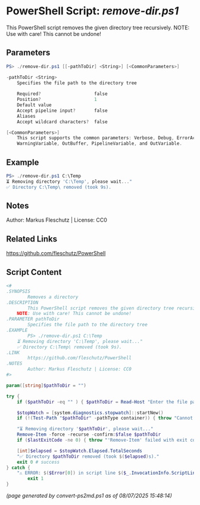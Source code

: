 PowerShell Script: *remove-dir.ps1*
===================================

This PowerShell script removes the given directory tree recursively.
NOTE: Use with care! This cannot be undone!

Parameters
----------
```powershell
PS> ./remove-dir.ps1 [[-pathToDir] <String>] [<CommonParameters>]

-pathToDir <String>
    Specifies the file path to the directory tree
    
    Required?                    false
    Position?                    1
    Default value                
    Accept pipeline input?       false
    Aliases                      
    Accept wildcard characters?  false

[<CommonParameters>]
    This script supports the common parameters: Verbose, Debug, ErrorAction, ErrorVariable, WarningAction, 
    WarningVariable, OutBuffer, PipelineVariable, and OutVariable.
```

Example
-------
```powershell
PS> ./remove-dir.ps1 C:\Temp
⏳ Removing directory 'C:\Temp', please wait..."
✅ Directory C:\Temp\ removed (took 9s).

```

Notes
-----
Author: Markus Fleschutz | License: CC0

Related Links
-------------
https://github.com/fleschutz/PowerShell

Script Content
--------------
```powershell
<#
.SYNOPSIS
        Removes a directory
.DESCRIPTION
        This PowerShell script removes the given directory tree recursively.
	NOTE: Use with care! This cannot be undone!
.PARAMETER pathToDir
        Specifies the file path to the directory tree
.EXAMPLE
        PS> ./remove-dir.ps1 C:\Temp
	⏳ Removing directory 'C:\Temp', please wait..."
	✅ Directory C:\Temp\ removed (took 9s).
.LINK
        https://github.com/fleschutz/PowerShell
.NOTES
        Author: Markus Fleschutz | License: CC0
#>

param([string]$pathToDir = "")

try {
	if ($pathToDir -eq "" ) { $pathToDir = Read-Host "Enter the file path to the obsolete directory" }

	$stopWatch = [system.diagnostics.stopwatch]::startNew()
	if (!(Test-Path "$pathToDir" -pathType container)) { throw "Cannot access directory '$pathToDir'" }

	"⏳ Removing directory '$pathToDir', please wait..."
	Remove-Item -force -recurse -confirm:$false $pathToDir
	if ($lastExitCode -ne 0) { throw "'Remove-Item' failed with exit code $lastExitCode" }

	[int]$elapsed = $stopWatch.Elapsed.TotalSeconds
	"✅ Directory $pathToDir removed (took $($elapsed)s)."
	exit 0 # success
} catch {
	"⚠️ ERROR: $($Error[0]) in script line $($_.InvocationInfo.ScriptLineNumber)."
        exit 1
}
```

*(page generated by convert-ps2md.ps1 as of 08/07/2025 15:48:14)*
